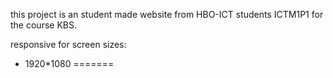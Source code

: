 
this project is an student made website from HBO-ICT students ICTM1P1 for the course KBS.

responsive for screen sizes:
-   1920*1080
=======

